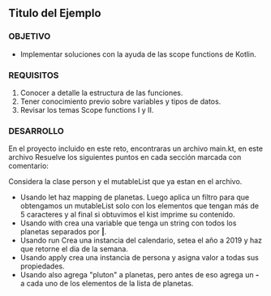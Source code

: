 ## Titulo del Ejemplo 

### OBJETIVO 

- Implementar soluciones con la ayuda de las scope functions de Kotlin.

### REQUISITOS 

1. Conocer a detalle la estructura de las funciones.
2. Tener conocimiento previo sobre variables y tipos de datos.
3. Revisar los temas Scope functions I y II.

### DESARROLLO

En el proyecto incluido en este reto, encontraras un archivo main.kt, en este archivo Resuelve los siguientes puntos en cada sección marcada con comentario:

Considera la clase person y el mutableList que ya estan en el archivo.

- Usando let haz mapping de planetas. Luego aplica un filtro para que obtengamos un mutableList solo con los elementos que tengan más de 5 caracteres y al final si obtuvimos el kist imprime su contenido.
- Usando with crea una variable que tenga un string con todos los planetas separados por **|**.
- Usando run Crea una instancia del calendario, setea el año a 2019 y haz que retorne el dia de la semana.
- Usando apply crea una instancia de persona y asigna valor a todas sus propiedades.
- Usando also agrega "pluton" a planetas, pero antes de eso agrega un **-** a cada uno de los elementos de la lista de planetas.


